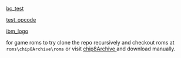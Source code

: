 [bc_test](https://github.com/daniel5151/AC8E)

[test_opcode](https://github.com/corax89/chip8-test-rom)

[ibm_logo](https://github.com/loktar00/chip8/blob/master/roms/IBM%20Logo.ch8)

for game roms to try clone the repo recursively and checkout roms at `roms\chip8Archive\roms`
or visit [chip8Archive ](https://johnearnest.github.io/chip8Archive/) and download manually.

